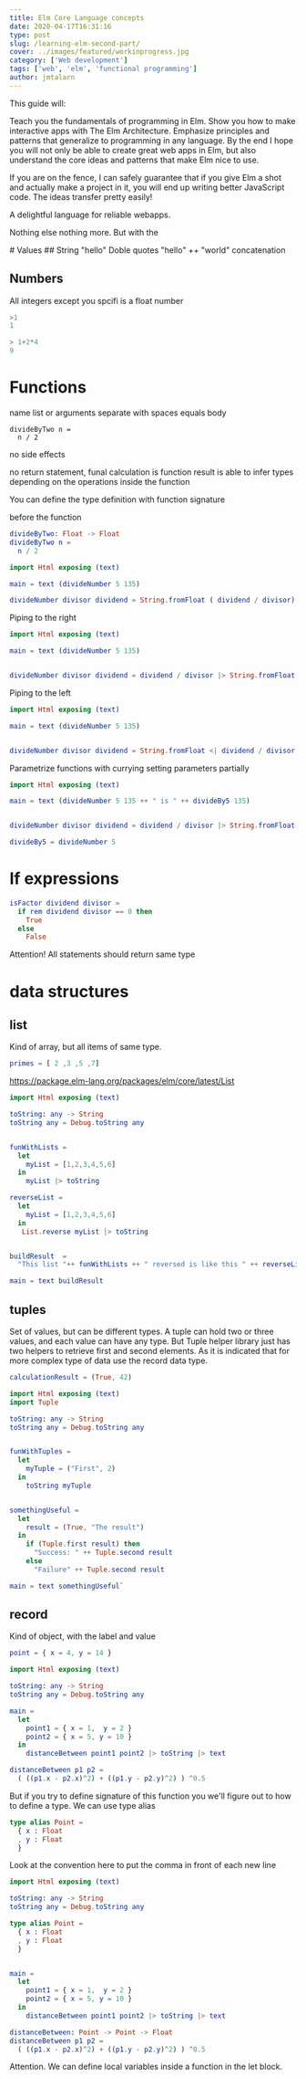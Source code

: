 ```yaml
---
title: Elm Core Language concepts
date: 2020-04-17T16:31:16
type: post
slug: /learning-elm-second-part/
cover: ../images/featured/workinprogress.jpg
category: ['Web development']
tags: ['web', 'elm', 'functional programming']
author: jmtalarn
---
```

This guide will:

Teach you the fundamentals of programming in Elm.
Show you how to make interactive apps with The Elm Architecture.
Emphasize principles and patterns that generalize to programming in any language.
By the end I hope you will not only be able to create great web apps in Elm, but also understand the core ideas and patterns that make Elm nice to use.

If you are on the fence, I can safely guarantee that if you give Elm a shot and actually make a project in it, you will end up writing better JavaScript code. The ideas transfer pretty easily!

A delightful language for reliable webapps.

 Nothing else nothing more. But with the 

# Values
## String
"hello" Doble quotes
"hello" ++ "world" concatenation

## Numbers

All integers except you spcifi is a float number

```elm
>1
1

> 1+2*4
9
```

# Functions

name list or arguments separate with spaces equals body

```
divideByTwo n =
  n / 2
```

no side effects

no return statement, funal calculation is function result
is able to infer types depending on the operations inside the function

You can define the type definition with function signature

before the function

```elm
divideByTwo: Float -> Float
divideByTwo n =
  n / 2
```

```elm
import Html exposing (text)

main = text (divideNumber 5 135)

divideNumber divisor dividend = String.fromFloat ( dividend / divisor)
```

Piping to the right

```elm
import Html exposing (text)

main = text (divideNumber 5 135)


divideNumber divisor dividend = dividend / divisor |> String.fromFloat
```

Piping to the left

```elm
import Html exposing (text)

main = text (divideNumber 5 135)


divideNumber divisor dividend = String.fromFloat <| dividend / divisor
```

Parametrize functions with currying setting parameters partially

```elm
import Html exposing (text)

main = text (divideNumber 5 135 ++ " is " ++ divideBy5 135)


divideNumber divisor dividend = dividend / divisor |> String.fromFloat

divideBy5 = divideNumber 5

```

# If expressions

```elm
isFactor dividend divisor =
  if rem dividend divisor == 0 then
    True
  else
    False
```

Attention! All statements should return same type

# data structures

## list

Kind of array, but all items of same type.

```elm
primes = [ 2 ,3 ,5 ,7]
```

https://package.elm-lang.org/packages/elm/core/latest/List

```elm
import Html exposing (text)

toString: any -> String
toString any = Debug.toString any


funWithLists =
  let
    myList = [1,2,3,4,5,6]
  in
    myList |> toString

reverseList =
  let
    myList = [1,2,3,4,5,6]
  in
   List.reverse myList |> toString


buildResult  =
  "This list "++ funWithLists ++ " reversed is like this " ++ reverseList

main = text buildResult
```

## tuples

Set of values, but can be different types. A tuple can hold two or three values, and each value can have any type. But Tuple helper library just has two helpers to retrieve first and second elements. As it is indicated that for more complex type of data use the record data type.

```elm
calculationResult = (True, 42)
```

```elm
import Html exposing (text)
import Tuple

toString: any -> String
toString any = Debug.toString any


funWithTuples =
  let
    myTuple = ("First", 2)
  in
    toString myTuple


somethingUseful =
  let
    result = (True, "The result")
  in
    if (Tuple.first result) then
      "Success: " ++ Tuple.second result
    else
      "Failure" ++ Tuple.second result

main = text somethingUseful`
```

## record

Kind of object, with the label and value

```elm
point = { x = 4, y = 14 }
```

```elm
import Html exposing (text)

toString: any -> String
toString any = Debug.toString any

main =
  let
    point1 = { x = 1,  y = 2 }
    point2 = { x = 5, y = 10 }
  in
    distanceBetween point1 point2 |> toString |> text

distanceBetween p1 p2 =
  ( ((p1.x - p2.x)^2) + ((p1.y - p2.y)^2) ) ^0.5
```

But if you try to define signature of this function you we'll figure out to how to define a type. We can use type alias

```elm
type alias Point =
  { x : Float
  , y : Float
  }
```

Look at the convention here to put the comma in front of each new line

```elm
import Html exposing (text)

toString: any -> String
toString any = Debug.toString any

type alias Point =
  { x : Float
  , y : Float
  }


main =
  let
    point1 = { x = 1,  y = 2 }
    point2 = { x = 5, y = 10 }
  in
    distanceBetween point1 point2 |> toString |> text

distanceBetween: Point -> Point -> Float
distanceBetween p1 p2 =
  ( ((p1.x - p2.x)^2) + ((p1.y - p2.y)^2) ) ^0.5
```

Attention.
We can define local variables inside a function in the let block.

```

```
